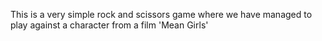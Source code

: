This is a very simple rock and scissors game where we have managed to play against a character from a film 'Mean Girls'